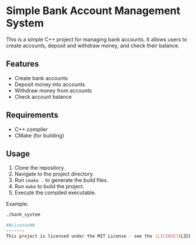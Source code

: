 # Simple Bank Account Management System

This is a simple C++ project for managing bank accounts. It allows users to create accounts, deposit and withdraw money, and check their balance.

## Features
- Create bank accounts
- Deposit money into accounts
- Withdraw money from accounts
- Check account balance

## Requirements
- C++ compiler
- CMake (for building)

## Usage
1. Clone the repository.
2. Navigate to the project directory.
3. Run `cmake .` to generate the build files.
4. Run `make` to build the project.
5. Execute the compiled executable.

Example:
```bash
./bank_system

##License##
-------
This project is licensed under the MIT License - see the [LICENSE](LICENSE) file for details.

